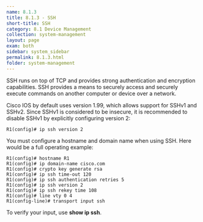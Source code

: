 ```yaml
---
name: 8.1.3
title: 8.1.3 - SSH
short-title: SSH
category: 8.1 Device Management
collection: system-management
layout: page
exam: both
sidebar: system_sidebar
permalink: 8.1.3.html
folder: system-management
---
```

SSH runs on top of TCP and provides strong authentication and encryption capabilities. SSH provides a means to securely access and securely execute commands on another computer or device over a network.

Cisco IOS by default uses version 1.99, which allows support for SSHv1 and SSHv2. Since SSHv1 is considered to be insecure, it is recommended to disable SSHv1 by explicitly configuring version 2:
```
R1(config)# ip ssh version 2
```
You must configure a hostname and domain name when using SSH. Here would be a full operating example:
```
R1(config)# hostname R1
R1(config)# ip domain-name cisco.com
R1(config)# crypto key generate rsa
R1(config)# ip ssh time-out 120
R1(config)# ip ssh authentication retries 5
R1(config)# ip ssh version 2
R1(config)# ip ssh rekey time 108
R1(config)# line vty 0 4
R1(config-line)# transport input ssh
```

To verify your input, use **show ip ssh**.
